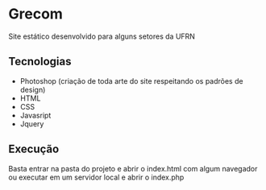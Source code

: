 # Grecom
Site estático desenvolvido para alguns setores da UFRN

## Tecnologias
- Photoshop (criação de toda arte do site respeitando os padrões de design)
- HTML
- CSS
- Javasript
- Jquery

## Execução
Basta entrar na pasta do projeto e abrir o index.html com algum navegador ou executar em um servidor local e abrir o index.php

